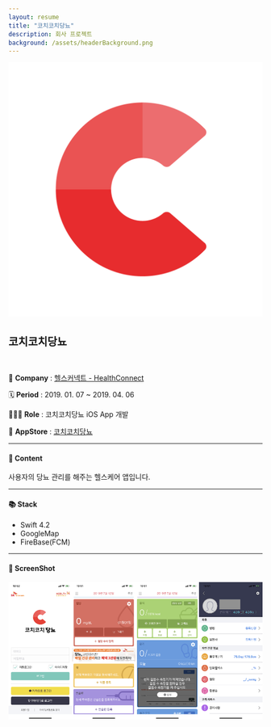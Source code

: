 ```yaml
---
layout: resume
title: "코치코치당뇨"
description: 회사 프로젝트
background: /assets/headerBackground.png
---
```


<div class="page-header-icon undefined">
    <img class="icon" src="/assets/images/resume/coachcoach_icon.png">
</div>

## 코치코치당뇨

<br>

🏢 **Company** : [헬스커넥트 - HealthConnect](https://www.hconnect.co.kr/)

🗓 **Period** : 2019\. 01\. 07 ~ 2019\. 04\. 06

👨🏻‍💻 **Role** : 코치코치당뇨 iOS App 개발

🍎 **AppStore** : [‎코치코치당뇨](https://apps.apple.com/app/id1436949078)

---

#### 📜 Content

사용자의 당뇨 관리를 해주는 헬스케어 앱입니다.

---

#### 📚 Stack

- Swift 4.2
- GoogleMap
- FireBase(FCM)

---

#### 📸 ScreenShot

<div style="width:100%; margin:0 auto;">
<a href="#"><img style="width:25%" src="https://raw.githubusercontent.com/swieeft/resume/master/images/coach1.PNG" align="left"></a>
<a href="#"><img style="width:25%" src="https://raw.githubusercontent.com/swieeft/resume/master/images/coach2.PNG" align="left"></a>
<a href="#"><img style="width:25%" src="https://raw.githubusercontent.com/swieeft/resume/master/images/coach3.PNG" align="left"></a>
<a href="#"><img style="width:25%" src="https://raw.githubusercontent.com/swieeft/resume/master/images/coach4.PNG" align="left"></a>
</div>